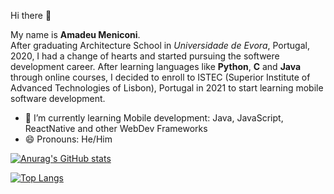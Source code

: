 Hi there 👋

My name is <strong>Amadeu Meniconi</strong>. <br>
After graduating Architecture School in <em>Universidade de Evora</em>, Portugal, 2020, I had a change of hearts and started pursuing the softwere development career.
After learning languages like <strong>Python</strong>, <strong>C</strong> and <strong>Java</strong> through online courses, I decided to enroll to ISTEC (Superior Institute of Advanced Technologies of Lisbon), Portugal in 2021 to start learning mobile software development.

- 🌱 I’m currently learning Mobile development: Java, JavaScript, ReactNative and other WebDev Frameworks
- 😄 Pronouns: He/Him

[![Anurag's GitHub stats](https://github-readme-stats.vercel.app/api?username=AmadeuGMeniconi&bg_color=283733&border_color=365D3E&text_color=AEBAC7&show_icons=true&icon_color=365D3E&title_color=AEBAC7&text_bold=false&card_width=1050)](https://github.com/anuraghazra/github-readme-stats)

[![Top Langs](https://github-readme-stats.vercel.app/api/top-langs/?username=AmadeuGMeniconi&bg_color=283733&border_color=365D3E&text_color=AEBAC7&title_color=AEBAC7&card_width=1050&langs_count=5&layout=compact&hide=objectivec,c+)](https://github.com/anuraghazra/github-readme-stats)

